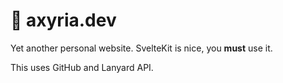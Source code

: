 # 🎨 axyria.dev

Yet another personal website. SvelteKit is nice, you **must** use it.

This uses GitHub and Lanyard API.
